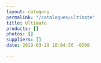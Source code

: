 ```yaml
---
layout: category
permalink: "/catalogues/ultimate"
title: Ultimate
products: []
photos: []
suppliers: []
date: 2019-03-29 18:04:56 -0500

---
```

